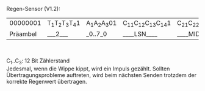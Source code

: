 Regen-Sensor (V1.2):  
  
   

<table cellspacing="2" cellpadding="2" border="0">
<tr>
	<td align="center" valign="top">00000001</td>
	<td>T<SUB>1</SUB>T<SUB>2</SUB>T<SUB>3</SUB>T<SUB>4</SUB>1</td>
	<td>A<SUB>1</SUB>A<SUB>2</SUB>A<SUB>3</SUB>01</td>
	<td>C<SUB>11</SUB>C<SUB>12</SUB>C<SUB>13</SUB>C<SUB>14</SUB>1</td>
	<td>C<SUB>21</SUB>C<SUB>22</SUB>C<SUB>23</SUB>C<SUB>24</SUB>1</td>
	<td>C<SUB>31</SUB>C<SUB>32</SUB>C<SUB>33</SUB>C<SUB>34</SUB>1</td>
	<td>Q<SUB>1</SUB>Q<SUB>2</SUB>Q<SUB>3</SUB>Q<SUB>4</SUB>1</td>
	<td>S<SUB>1</SUB>S<SUB>2</SUB>S<SUB>3</SUB>S<SUB>4</SUB>1</td>
</tr>
<tr>
	<td>Präambel</td>
	<td>___2___</td>
	<td>_0..7_0</td>
	<td>____LSN____</td>
	<td>____MID____</td>
	<td>____MSN____</td>
	<td>_Check_</td>
	<td>_Summe_</td>
</tr>
</table>
</P>

<br>
<P>C<SUB>1</SUB>..C<SUB>3</SUB>: 12 Bit Zählerstand<br>
Jedesmal, wenn die Wippe kippt, wird ein Impuls gezählt. Sollten Übertragungsprobleme auftreten, wird beim nächsten Senden trotzdem der korrekte Regenwert übertragen.</P></tt>
